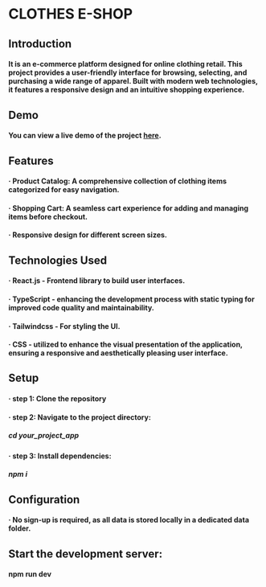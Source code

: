 # CLOTHES E-SHOP

## Introduction

#### It is an e-commerce platform designed for online clothing retail. This project provides a user-friendly interface for browsing, selecting, and purchasing a wide range of apparel. Built with modern web technologies, it features a responsive design and an intuitive shopping experience.

## Demo

#### You can view a live demo of the project [here](https://tmdb-discovery.netlify.app/).

## Features

#### · Product Catalog: A comprehensive collection of clothing items categorized for easy navigation.

#### · Shopping Cart: A seamless cart experience for adding and managing items before checkout.

#### · Responsive design for different screen sizes.

## Technologies Used

#### · React.js - Frontend library to build user interfaces.

#### · TypeScript - enhancing the development process with static typing for improved code quality and maintainability.

#### · Tailwindcss - For styling the UI.

#### · CSS - utilized to enhance the visual presentation of the application, ensuring a responsive and aesthetically pleasing user interface.

## Setup

#### · step 1: Clone the repository 

#### · step 2: Navigate to the project directory:
##### cd your_project_app

#### · step 3: Install dependencies:
##### npm i

## Configuration

#### · No sign-up is required, as all data is stored locally in a dedicated data folder.

## Start the development server:

#### npm run dev
